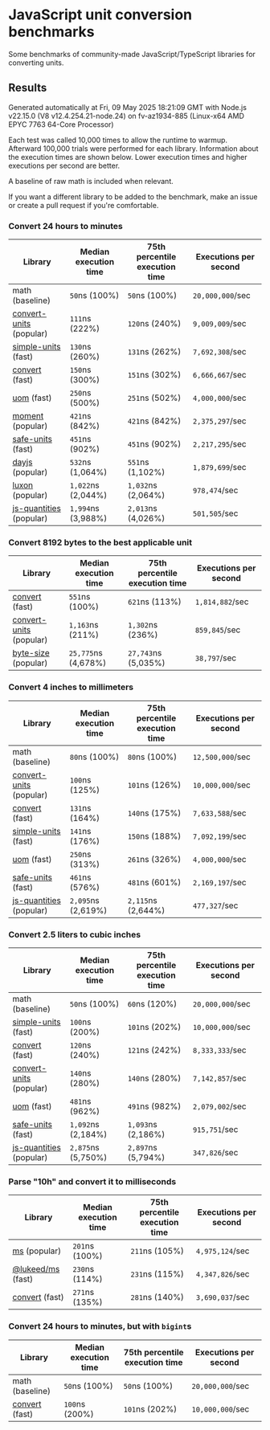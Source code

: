 # JavaScript unit conversion benchmarks

Some benchmarks of community-made JavaScript/TypeScript libraries for converting units.

## Results

<!-- beginblock(results) -->

Generated automatically at Fri, 09 May 2025 18:21:09 GMT with Node.js v22.15.0 (V8 v12.4.254.21-node.24) on fv-az1934-885 (Linux-x64 AMD EPYC 7763 64-Core Processor)

Each test was called 10,000 times to allow the runtime to warmup.
Afterward 100,000 trials were performed for each library.
Information about the execution times are shown below.
Lower execution times and higher executions per second are better.

A baseline of raw math is included when relevant.

If you want a different library to be added to the benchmark, make an issue or create a pull request if you're comfortable.

### Convert 24 hours to minutes

| Library                                                            | Median execution time | 75th percentile execution time | Executions per second |
| ------------------------------------------------------------------ | --------------------- | ------------------------------ | --------------------- |
| math (baseline)                                                    | `50`ns (100%)         | `50`ns (100%)                  | `20,000,000`/sec      |
| [convert-units](https://npmjs.com/package/convert-units) (popular) | `111`ns (222%)        | `120`ns (240%)                 | `9,009,009`/sec       |
| [simple-units](https://npmjs.com/package/simple-units) (fast)      | `130`ns (260%)        | `131`ns (262%)                 | `7,692,308`/sec       |
| [convert](https://npmjs.com/package/convert) (fast)                | `150`ns (300%)        | `151`ns (302%)                 | `6,666,667`/sec       |
| [uom](https://npmjs.com/package/uom) (fast)                        | `250`ns (500%)        | `251`ns (502%)                 | `4,000,000`/sec       |
| [moment](https://npmjs.com/package/moment) (popular)               | `421`ns (842%)        | `421`ns (842%)                 | `2,375,297`/sec       |
| [safe-units](https://npmjs.com/package/safe-units) (fast)          | `451`ns (902%)        | `451`ns (902%)                 | `2,217,295`/sec       |
| [dayjs](https://npmjs.com/package/dayjs) (popular)                 | `532`ns (1,064%)      | `551`ns (1,102%)               | `1,879,699`/sec       |
| [luxon](https://npmjs.com/package/luxon) (popular)                 | `1,022`ns (2,044%)    | `1,032`ns (2,064%)             | `978,474`/sec         |
| [js-quantities](https://npmjs.com/package/js-quantities) (popular) | `1,994`ns (3,988%)    | `2,013`ns (4,026%)             | `501,505`/sec         |

### Convert 8192 bytes to the best applicable unit

| Library                                                            | Median execution time | 75th percentile execution time | Executions per second |
| ------------------------------------------------------------------ | --------------------- | ------------------------------ | --------------------- |
| [convert](https://npmjs.com/package/convert) (fast)                | `551`ns (100%)        | `621`ns (113%)                 | `1,814,882`/sec       |
| [convert-units](https://npmjs.com/package/convert-units) (popular) | `1,163`ns (211%)      | `1,302`ns (236%)               | `859,845`/sec         |
| [byte-size](https://npmjs.com/package/byte-size) (popular)         | `25,775`ns (4,678%)   | `27,743`ns (5,035%)            | `38,797`/sec          |

### Convert 4 inches to millimeters

| Library                                                            | Median execution time | 75th percentile execution time | Executions per second |
| ------------------------------------------------------------------ | --------------------- | ------------------------------ | --------------------- |
| math (baseline)                                                    | `80`ns (100%)         | `80`ns (100%)                  | `12,500,000`/sec      |
| [convert-units](https://npmjs.com/package/convert-units) (popular) | `100`ns (125%)        | `101`ns (126%)                 | `10,000,000`/sec      |
| [convert](https://npmjs.com/package/convert) (fast)                | `131`ns (164%)        | `140`ns (175%)                 | `7,633,588`/sec       |
| [simple-units](https://npmjs.com/package/simple-units) (fast)      | `141`ns (176%)        | `150`ns (188%)                 | `7,092,199`/sec       |
| [uom](https://npmjs.com/package/uom) (fast)                        | `250`ns (313%)        | `261`ns (326%)                 | `4,000,000`/sec       |
| [safe-units](https://npmjs.com/package/safe-units) (fast)          | `461`ns (576%)        | `481`ns (601%)                 | `2,169,197`/sec       |
| [js-quantities](https://npmjs.com/package/js-quantities) (popular) | `2,095`ns (2,619%)    | `2,115`ns (2,644%)             | `477,327`/sec         |

### Convert 2.5 liters to cubic inches

| Library                                                            | Median execution time | 75th percentile execution time | Executions per second |
| ------------------------------------------------------------------ | --------------------- | ------------------------------ | --------------------- |
| math (baseline)                                                    | `50`ns (100%)         | `60`ns (120%)                  | `20,000,000`/sec      |
| [simple-units](https://npmjs.com/package/simple-units) (fast)      | `100`ns (200%)        | `101`ns (202%)                 | `10,000,000`/sec      |
| [convert](https://npmjs.com/package/convert) (fast)                | `120`ns (240%)        | `121`ns (242%)                 | `8,333,333`/sec       |
| [convert-units](https://npmjs.com/package/convert-units) (popular) | `140`ns (280%)        | `140`ns (280%)                 | `7,142,857`/sec       |
| [uom](https://npmjs.com/package/uom) (fast)                        | `481`ns (962%)        | `491`ns (982%)                 | `2,079,002`/sec       |
| [safe-units](https://npmjs.com/package/safe-units) (fast)          | `1,092`ns (2,184%)    | `1,093`ns (2,186%)             | `915,751`/sec         |
| [js-quantities](https://npmjs.com/package/js-quantities) (popular) | `2,875`ns (5,750%)    | `2,897`ns (5,794%)             | `347,826`/sec         |

### Parse "10h" and convert it to milliseconds

| Library                                                   | Median execution time | 75th percentile execution time | Executions per second |
| --------------------------------------------------------- | --------------------- | ------------------------------ | --------------------- |
| [ms](https://npmjs.com/package/ms) (popular)              | `201`ns (100%)        | `211`ns (105%)                 | `4,975,124`/sec       |
| [@lukeed/ms](https://npmjs.com/package/@lukeed/ms) (fast) | `230`ns (114%)        | `231`ns (115%)                 | `4,347,826`/sec       |
| [convert](https://npmjs.com/package/convert) (fast)       | `271`ns (135%)        | `281`ns (140%)                 | `3,690,037`/sec       |

### Convert 24 hours to minutes, but with `bigint`s

| Library                                             | Median execution time | 75th percentile execution time | Executions per second |
| --------------------------------------------------- | --------------------- | ------------------------------ | --------------------- |
| math (baseline)                                     | `50`ns (100%)         | `50`ns (100%)                  | `20,000,000`/sec      |
| [convert](https://npmjs.com/package/convert) (fast) | `100`ns (200%)        | `101`ns (202%)                 | `10,000,000`/sec      |

<!-- endblock(results) -->
